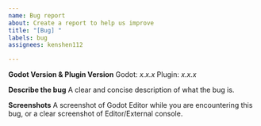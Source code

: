 ```yaml
---
name: Bug report
about: Create a report to help us improve
title: "[Bug] "
labels: bug
assignees: kenshen112

---
```


**Godot Version & Plugin Version**
Godot: *x.x.x*
Plugin: *x.x.x*

**Describe the bug**
A clear and concise description of what the bug is.

**Screenshots**
A screenshot of Godot Editor while you are encountering this bug, or a clear screenshot of Editor/External console.
